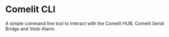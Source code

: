 # Comelit CLI
A simple command line tool to interact with the Comelit HUB, Comelit Serial Bridge and Vedo Alarm.

